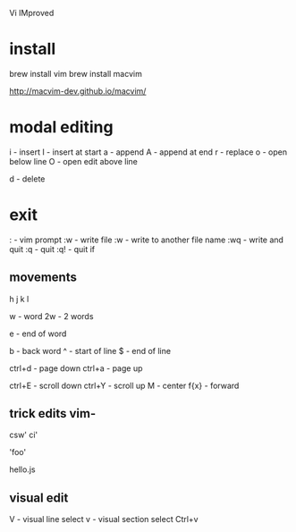 Vi IMproved

# install

brew install vim
brew install macvim

http://macvim-dev.github.io/macvim/


# modal editing

i - insert
I - insert at start
a - append
A - append at end
r - replace
o - open below line
O - open edit above line

d - delete

# exit

: - vim prompt 
:w - write file
:w <name> - write to another file name
:wq - write and quit
:q - quit
:q! - quit if 


## movements
h j k l

w - word
2w - 2 words

e - end of word

b - back word
^ - start of line
$ - end of line

ctrl+d - page down
ctrl+a - page up

ctrl+E - scroll down
ctrl+Y - scroll up
M - center
f{x} - forward


## trick edits vim-

csw'
ci'

'foo'

hello.js

## visual edit

V - visual line select
v - visual section select
Ctrl+v




